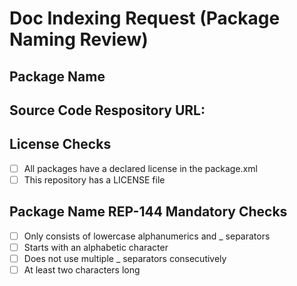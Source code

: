 <!--
This pull request template is used to request the addition of a "doc" entry in rosdistro for your package.

The addition of a doc entry to rosdistro is one of the first steps in the process of getting a package released. You are not expected to provide documentation for your package at this point in time, but is more about undergoing the naming review process and getting the package indexed in the rosdistro.

Before you submit a pull request, you should have settled on the names of your ROS packages, and ensured that they follow package naming guidelines on REP-144 (https://ros.org/reps/rep-0144.html).
-->

# Doc Indexing Request (Package Naming Review)

## Package Name
<!-- Enter the name of for your package here (eg. rclcpp) -->

## Source Code Respository URL:
<!-- Paste the URL for your source code here (eg. https://github.com/ros2/rclcpp) -->

## License Checks

<!-- Use the check list below to ensure you have satisfied the license requirements. Replace "[ ]" with "[x]" to check the box. -->
* [ ] All packages have a declared license in the package.xml
* [ ] This repository has a LICENSE file

## Package Name REP-144 Mandatory Checks

<!-- Use the check list below to ensure you have satisfied the mandatory checks. Replace "[ ]" with "[x]" to check the box. -->
* [ ] Only consists of lowercase alphanumerics and _ separators
* [ ] Starts with an alphabetic character
* [ ] Does not use multiple _ separators consecutively
* [ ] At least two characters long
